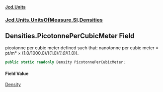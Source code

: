 #### [Jcd.Units](index 'index')
### [Jcd.Units.UnitsOfMeasure.SI](Jcd.Units.UnitsOfMeasure.SI 'Jcd.Units.UnitsOfMeasure.SI').[Densities](Densities 'Jcd.Units.UnitsOfMeasure.SI.Densities')

## Densities.PicotonnePerCubicMeter Field

picotonne per cubic meter defined such that: nanotonne per cubic meter = pt/m³ × (1.0/1000.0)/((1.0)*(1.0)*(1.0)).

```csharp
public static readonly Density PicotonnePerCubicMeter;
```

#### Field Value
[Density](Density 'Jcd.Units.UnitTypes.Density')